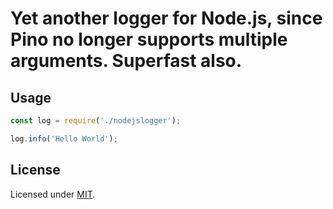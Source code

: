 # Yet another logger for Node.js, since Pino no longer supports multiple arguments. Superfast also.

## Usage

```js
const log = require('./nodejslogger');

log.info('Hello World');
```

## License

Licensed under [MIT](https://github.com/pinojs/pino/blob/master/LICENSE).
